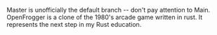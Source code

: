 Master is unofficially the default branch -- don't pay attention to Main.
OpenFrogger is a clone of the 1980's arcade game written in rust. It 
represents the next step in my Rust education.
